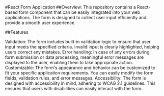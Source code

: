 #React Form Application
##Overview:
This repository contains a React-based form component that can be easily integrated into your web applications. The form is designed to collect user input efficiently and provide a smooth user experience.

##Features

Validation: The form includes built-in validation logic to ensure that user input meets the specified criteria. Invalid input is clearly highlighted, helping users correct any mistakes.
Error handling: In case of any errors during form submission or data processing, meaningful error messages are displayed to the user, enabling them to take appropriate action.
Customizable: The form's appearance and behavior can be customized to fit your specific application requirements. You can easily modify the form fields, validation rules, and error messages.
Accessibility: The form is designed with accessibility in mind, adhering to WCAG 2.1 guidelines. This ensures that users with disabilities can easily interact with the form.
